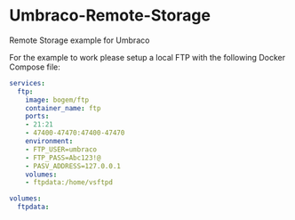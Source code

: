 # Umbraco-Remote-Storage
Remote Storage example for Umbraco

For the example to work please setup a local FTP with the following Docker Compose file:
```yaml
services:
  ftp:
    image: bogem/ftp
    container_name: ftp
    ports:
    - 21:21
    - 47400-47470:47400-47470
    environment:
    - FTP_USER=umbraco 
    - FTP_PASS=Abc123!@
    - PASV_ADDRESS=127.0.0.1
    volumes:
    - ftpdata:/home/vsftpd 

volumes:
  ftpdata:
```
